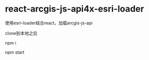 # react-arcgis-js-api4x-esri-loader
使用esri-loader结合react，加载arcgis-js-api

clone到本地之后

npm i 

npm start
